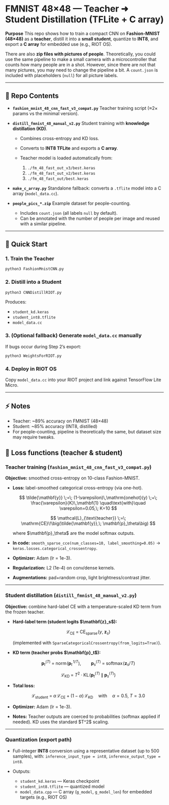 # FMNIST 48×48 — Teacher ➜ Student Distillation (TFLite + C array)

**Purpose**
This repo shows how to train a compact CNN on **Fashion-MNIST (48×48)** as a **teacher**, distill it into a **small student**, quantize to **INT8**, and export a **C array** for embedded use (e.g., RIOT OS).

There are also **zip files with pictures of people**. Theoretically, you could use the same pipeline to make a small camera with a microcontroller that counts how many people are in a shot. However, since there are not that many pictures, you may need to change the pipeline a bit. A `count.json` is included with placeholders (`null`) for all picture labels.

---

## 📂 Repo Contents

* **`fashion_mnist_48_cnn_fast_v3_compat.py`**
  Teacher training script (≈2× params vs the minimal version).

* **`distill_fmnist_48_manual_v2.py`**
  Student training with **knowledge distillation (KD)**.

  * Combines cross-entropy and KD loss.
  * Converts to **INT8 TFLite** and exports a **C array**.
  * Teacher model is loaded automatically from:

    1. `./fm_48_fast_out_v3/best.keras`
    2. `./fm_48_fast_out_v2/best.keras`
    3. `./fm_48_fast_out/best.keras`

* **`make_c_array.py`**
  Standalone fallback: converts a `.tflite` model into a C array (`model_data.cc`).

* **`people_pics_*.zip`**
  Example dataset for people-counting.

  * Includes `count.json` (all labels `null` by default).
  * Can be annotated with the number of people per image and reused with a similar pipeline.

---

## 🚀 Quick Start

### 1. Train the Teacher

```bash
python3 FashionMnistCNN.py
```

### 2. Distill into a Student

```bash
python3 CNNDistillRIOT.py
```

Produces:

* `student_kd.keras`
* `student_int8.tflite`
* `model_data.cc`

### 3. (Optional fallback) Generate `model_data.cc` manually

If bugs occur during Step 2’s export:

```bash
python3 WeightsForRIOT.py
```

### 4. Deploy in RIOT OS

Copy `model_data.cc` into your RIOT project and link against TensorFlow Lite Micro.

---

## ⚡ Notes

* Teacher: \~89% accuracy on FMNIST (48×48)
* Student: \~85% accuracy (INT8, distilled)
* For people-counting, pipeline is theoretically the same, but dataset size may require tweaks.

## 🧮 Loss functions (teacher & student)

### Teacher training (`fashion_mnist_48_cnn_fast_v3_compat.py`)

**Objective:** smoothed cross-entropy on 10-class Fashion-MNIST.

* **Loss:** label-smoothed categorical cross-entropy (via one-hot).

  $$
  \tilde{\mathbf{y}} \;=\; (1-\varepsilon)\,\mathrm{onehot}(y) \;+\; \frac{\varepsilon}{K}\,\mathbf{1}
  \quad\text{with}\quad \varepsilon=0.05,\; K=10
  $$

  $$
  \mathcal{L}_{\text{teacher}} \;=\; \mathrm{CE}\!\big(\tilde{\mathbf{y}},\; \mathbf{p}_\theta\big)
  $$

  where \$\mathbf{p}\_\theta\$ are the model softmax outputs.

* **In code:** `smooth_sparse_cce(num_classes=10, label_smoothing=0.05)` → `keras.losses.categorical_crossentropy`.

* **Optimizer:** Adam (lr = 1e-3).

* **Regularization:** L2 (1e-4) on conv/dense kernels.

* **Augmentations:** pad+random crop, light brightness/contrast jitter.

---

### Student distillation (`distill_fmnist_48_manual_v2.py`)

**Objective:** combine hard-label CE with a temperature-scaled KD term from the frozen teacher.

* **Hard-label term (student logits \$\mathbf{z}\_s\$):**

  $$
  \mathcal{L}_{\text{CE}} \;=\; \mathrm{CE}_{\text{sparse}}\!\big(y,\; \mathbf{z}_s\big)
  $$

  (implemented with `SparseCategoricalCrossentropy(from_logits=True)`).

* **KD term (teacher probs \$\mathbf{p}\_t\$):**

  $$
  \mathbf{p}_t^{(T)} \;=\; \mathrm{norm}\!\big(\mathbf{p}_t^{\,1/T}\big),
  \qquad
  \mathbf{p}_s^{(T)} \;=\; \mathrm{softmax}\!\big(\mathbf{z}_s/T\big)
  $$

  $$
  \mathcal{L}_{\text{KD}} \;=\; T^2 \cdot \mathrm{KL}\!\left(\mathbf{p}_t^{(T)} \;\middle\|\; \mathbf{p}_s^{(T)}\right)
  $$

* **Total loss:**

  $$
  \mathcal{L}_{\text{student}} \;=\; \alpha\,\mathcal{L}_{\text{CE}} \;+\; (1-\alpha)\,\mathcal{L}_{\text{KD}}
  \quad\text{with}\quad \alpha=0.5,\; T=3.0
  $$

* **Optimizer:** Adam (lr = 1e-3).

* **Notes:** Teacher outputs are coerced to probabilities (softmax applied if needed). KD uses the standard \$T^2\$ scaling.

---

### Quantization (export path)

* Full-integer **INT8** conversion using a representative dataset (up to 500 samples), with:
  `inference_input_type = int8`, `inference_output_type = int8`.
* Outputs:

  * `student_kd.keras` — Keras checkpoint
  * `student_int8.tflite` — quantized model
  * `model_data.cpp` — C array (`g_model`, `g_model_len`) for embedded targets (e.g., RIOT OS)


